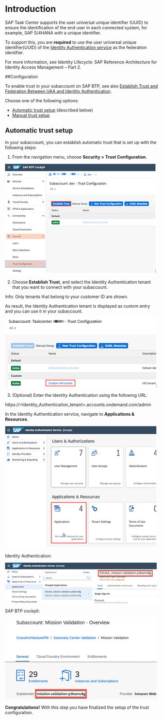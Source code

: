 # Introduction

SAP Task Center supports the user universal unique identifier (UUID) to ensure the identification of the end user in each connected system, for example, SAP S/4HANA with a unique identifier.

To support this, you are **required** to use the user universal unique identifier(UUID) of the [Identity Authentication service](https://help.sap.com/products/IDENTITY_AUTHENTICATION?version=Cloud) as the federation identifier.

For more information, see Identity Lifecycle: SAP Reference Architecture for Identity Access Management – Part 2.

##Configuration

To enable trust in your subaccount on SAP BTP, see also [Establish Trust and Federation Between UAA and Identity Authentication](https://help.sap.com/products/BTP/65de2977205c403bbc107264b8eccf4b/161f8f0cfac64c4fa2d973bc5f08a894.html).

Choose one of the following options:

- [Automatic trust setup](https://help.sap.com/viewer/65de2977205c403bbc107264b8eccf4b/Cloud/en-US/b9f4b0dc967040c99c7c8268ce335cce.html?q=establish%20trust) (described below)
- [Manual trust setup](https://help.sap.com/products/BTP/65de2977205c403bbc107264b8eccf4b/36214a93a8864662996a0d0814f3e1b7.html?q=establish%20trust%3Fq%3Destablish%20trust)

## Automatic trust setup

In your subaccount, you can establish automatic trust that is set up with the following steps:

1. From the navigation menu, choose **Security > Trust Configuration**.

<img src="images/establish_trust_cockpit.png" width="500">

2. Choose **Establish Trust**, and select the Identity Authentication tenant that you want to connect with your subaccount.

Info: Only tenants that belong to your customer ID are shown.

As result, the Identity Authentication tenant is displayed as custom entry and you can use it in your subaccount.

<img src="images/trustconfig.png" width="500">

3. (Optional) Enter the Identity Authentication using the following URL:

https://<Identity_Authentication_tenant>.accounts.ondemand.com/admin

In the Identity Authentication service, navigate to **Applications & Resources**.

<img src="images/appandresource.png" width="500">

Identity Authentication:

<img src="images/ias_app_xsuaa.png" width="500">

SAP BTP cockpit:

<img src="images/btp_subdomain.png" width="500">

**Congratulations!** With this step you have finalized the setup of the trust configuration.
